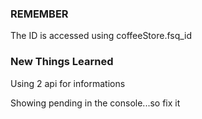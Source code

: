 ### REMEMBER
The ID is accessed using coffeeStore.fsq_id

### New Things Learned
Using 2 api for informations


Showing pending in the console...so fix it